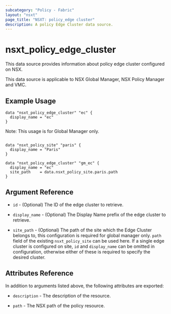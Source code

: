 ```yaml
---
subcategory: "Policy - Fabric"
layout: "nsxt"
page_title: "NSXT: policy_edge cluster"
description: A policy Edge Cluster data source.
---
```


# nsxt_policy_edge_cluster

This data source provides information about policy edge cluster configured on NSX.

This data source is applicable to NSX Global Manager, NSX Policy Manager and VMC.

## Example Usage

```hcl
data "nsxt_policy_edge_cluster" "ec" {
  display_name = "ec"
}
```

Note: This usage is for Global Manager only.
```hcl

data "nsxt_policy_site" "paris" {
  display_name = "Paris"
}

data "nsxt_policy_edge_cluster" "gm_ec" {
  display_name = "ec"
  site_path    = data.nsxt_policy_site.paris.path
}
```

## Argument Reference

* `id` - (Optional) The ID of the edge cluster to retrieve.

* `display_name` - (Optional) The Display Name prefix of the edge cluster to retrieve.

* `site_path` - (Optional) The path of the site which the Edge Cluster belongs to, this configuration is required for global manager only. `path` field of the existing `nsxt_policy_site` can be used here. If a single edge cluster is configured on site, `id` and `display_name` can be omitted in configuration, otherwise either of these is required to specify the desired cluster.

## Attributes Reference

In addition to arguments listed above, the following attributes are exported:

* `description` - The description of the resource.

* `path` - The NSX path of the policy resource.
